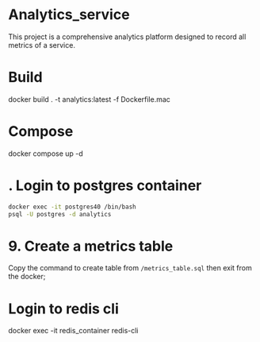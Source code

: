 # Analytics_service

This project is a comprehensive analytics platform designed to record all metrics of a service.

# Build
docker build . -t analytics:latest -f Dockerfile.mac

# Compose
docker compose up -d

# . Login to postgres container

```bash
docker exec -it postgres40 /bin/bash
psql -U postgres -d analytics
```

# 9. Create a metrics table

Copy the command to create table from `/metrics_table.sql`
then exit from the docker;

# Login to redis cli
docker exec -it redis_container redis-cli